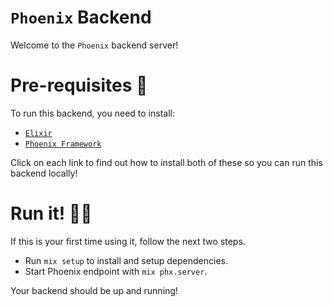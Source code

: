 # `Phoenix` Backend

Welcome to the `Phoenix` backend server!


# Pre-requisites 📝

To run this backend, 
you need to install:
- [`Elixir`](https://elixir-lang.org/install.html)
- [`Phoenix Framework`](https://hexdocs.pm/phoenix/installation.html)

Click on each link to find out 
how to install both of these
so you can run this backend locally!

# Run it! 🏃‍♂️

If this is your first time using it,
follow the next two steps.

  * Run `mix setup` to install and setup dependencies.
  * Start Phoenix endpoint with `mix phx.server`.

Your backend should be up and running!